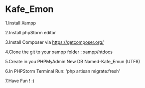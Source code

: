 # Kafe_Emon

1.Install Xampp

2.Install phpStorm editor

3.Install Composer via https://getcomposer.org/

4.Clone the git to your xampp folder : xampp/htdocs

5.Create in you PHPMyAdmin New DB Named-Kafe_Emun (UTF8)

6.In PHPStorm Terminal Run: 'php artisan migrate:fresh'

7.Have Fun ! :)
